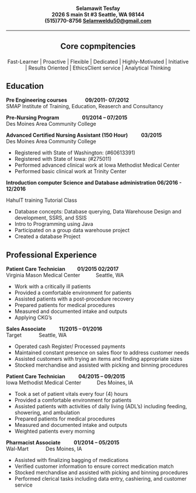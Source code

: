 #### <P align = "center">Selamawit Tesfay <br> 2026 S main St #3  Seattle, WA  98144<br>	(515)770-8756 Selamweldu50@gmail.com<br> </P>
---

**<P align = "center"> Core copmpitencies</P>**
----
<P align = "center"> Fast-Learner | Proactive | Flexible | Dedicated | Highly-Motivated | Initiative | Results Oriented | EthicsClient service | Analytical Thinking </P>

 **Education**
----
**Pre Engineering courses&nbsp;&nbsp;&nbsp;&nbsp;&nbsp;&nbsp;&nbsp;&nbsp;&nbsp;&nbsp;&nbsp;&nbsp;&nbsp;&nbsp;&nbsp;09/2011- 07/2012<br>**
SMAP Institute of Training, Education, Reaserch and Consultancy<br>

**Pre-Nursing Program** &nbsp;&nbsp;&nbsp;&nbsp;&nbsp;&nbsp;&nbsp;&nbsp;&nbsp;&nbsp;&nbsp;&nbsp;&nbsp;&nbsp;&nbsp;**01/2014 – 07/2015** <br>
Des Moines Area Community College

**Advanced Certified Nursing Assistant (150 Hour)&nbsp;&nbsp;&nbsp;&nbsp;&nbsp;&nbsp;&nbsp;&nbsp;&nbsp;&nbsp;	03/2015**<br>
Des Moines Area Community College<br>	

- Registered with State of Washington: (#60613391)
- Registered with State of Iowa: (#275011)
- Performed advanced clinical work at Iowa Methodist Medical Center
- Performed basic clinical work at Trinity Center<br>

**Introduction computer Science and Database administration 06/2016 - 12/2016**<br> 

HahuIT training Tutorial Class<br>


- Database concepts: Database querying, Data Warehouse Design and development,  SSRS, and SSIS
-	Intro to Programming using Java
-	Participated on a group data warehouse project 
- Created a database Project 

**Professional Experience**
---------


**Patient Care Technician&nbsp;&nbsp;&nbsp;&nbsp;&nbsp;&nbsp;&nbsp;&nbsp;&nbsp;&nbsp;01/2015 02/2017**<br>
Virginia Mason Medical Center	&nbsp;&nbsp;&nbsp;&nbsp;&nbsp;&nbsp;&nbsp;&nbsp;&nbsp;&nbsp;Seattle, WA	<br>


- Work with a critically ill patients
- Provided a comfortable environment for patients
- Assisted patients with a post-procedure recovery
- Prepared patients for medical procedures
- Measured and documented intake and outputs
- Applying CKG’s

**Sales Associate&nbsp;&nbsp;&nbsp;&nbsp;&nbsp;&nbsp;&nbsp;&nbsp;&nbsp;&nbsp;	11/2015 – 01/2016<br>**
Target	&nbsp;&nbsp;&nbsp;&nbsp;&nbsp;&nbsp;&nbsp;&nbsp;&nbsp;&nbsp; Seattle, WA<br>


- Operated cash Register/ Processed payments
- Maintained constant presence on sales floor to address customer needs
- Assisted customers with trying an items and finding appropriate sizes
- Stocked merchandise and assisted with picking and binning procedures

**Patient Care Technician&nbsp;&nbsp;&nbsp;&nbsp;&nbsp;&nbsp;&nbsp;&nbsp;&nbsp;&nbsp;	04/2015 – 09/2015<br>**
Iowa Methodist Medical Center&nbsp;&nbsp;&nbsp;&nbsp;&nbsp;&nbsp;&nbsp;&nbsp;&nbsp;&nbsp;	Des Moines, IA	


- Took a set of patient vitals every four (4) hours
- Provided a comfortable environment for patients
- Assisted patients with activities of daily living (ADL’s) including feeding, showering, and ambulation
- Prepared patients for medical procedures
- Measured and documented intake and outputs
- Weighted patients every morning 

**Pharmacist Associate 	&nbsp;&nbsp;&nbsp;&nbsp;&nbsp;&nbsp;&nbsp;&nbsp;&nbsp;&nbsp;01/2014 – 05/2015<br>** 
Wal-Mart &nbsp;&nbsp;&nbsp;&nbsp;&nbsp;&nbsp;&nbsp;&nbsp;&nbsp;&nbsp;	Des Moines, IA 	


- Assisted with finalizing bagging of medications
- Verified customer information to ensure correct medication match
- Stocked merchandise and assisted with picking and binning procedures
- Performed clerical tasks including data entry, cashiering, and customer service
